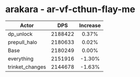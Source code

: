 # arakara - ar-vf-cthun-flay-me
| Actor | DPS | Increase |
|---|:---:|:---:|
|dp_unlock|2188422|0.37%|
|prepull_halo|2180633|0.02%|
|Base|2180249|0.00%|
|everything|2151916|-1.30%|
|trinket_changes|2144678|-1.63%|
